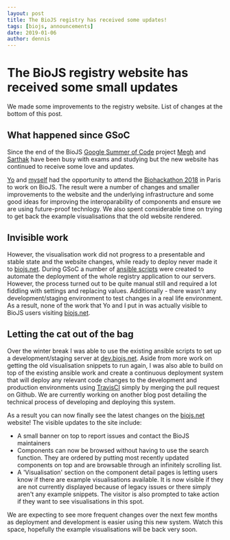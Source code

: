 ```yaml
---
layout: post
title: The BioJS registry has received some updates!
tags: [biojs, announcements]
date: 2019-01-06
author: dennis
---
```


# The BioJS registry website has received some small updates

We made some improvements to the registry website.
List of changes at the bottom of this post.

## What happened since GSoC

Since the end of the BioJS [Google Summer of Code](https://summerofcode.withgoogle.com/) project [Megh](https://github.com/Megh-Thakkar) and [Sarthak](https://github.com/sarthak-sehgal) have been busy with exams and studying but the new website has continued to receive some love and updates.

[Yo](https://github.com/yochannah) and [myself](https://github.com/DennisSchwartz) had the opportunity to attend the [Biohackathon 2018](http://bh2018paris.info) in Paris to work on BioJS. The result were a number of changes and smaller improvements to the website and the underlying infrastructure and some good ideas for improving the interoparability of components and ensure we are using future-proof technlogy. We also spent considerable time on trying to get back the example visualisations that the old website rendered.

## Invisible work

However, the visualisation work did not progress to a presentable and stable state and the website changes, while ready to deploy never made it to [biojs.net](https://biojs.net).
During GSoC a number of [ansible scripts](https://github.com/biojs/biojs-backend-ansible) were created to automate the deployment of the whole registry application to our servers. However, the process turned out to be quite manual still and required a lot fiddling with settings and replacing values. Additionally - there wasn't any development/staging environment to test changes in a real life environment.
As a result, none of the work that Yo and I put in was actually visible to BioJS users visiting [biojs.net](https://biojs.net).

## Letting the cat out of the bag

Over the winter break I was able to use the existing ansible scripts to set up a development/staging server at [dev.biojs.net](https://dev.biojs.net). Aside from more work on getting the old visualisation snippets to run again, I was also able to build on top of the existing ansible work and create a continuous deployment system that will deploy any relevant code changes to the development and production environments using [TravisCI](https://travis-ci.org/) simply by merging the pull request on Github. We are currently working on another blog post detailing the technical process of developing and deploying this system.

As a result you can now finally see the latest changes on the [biojs.net](https://biojs.net) website! The visible updates to the site include:

* A small banner on top to report issues and contact the BioJS maintainers
* Components can now be browsed without having to use the search function. They are ordered by putting most recently updated components on top and are browsable through an infinitely scrolling list.
* A 'Visualisation' section on the component detail pages is letting users know if there are example visualisations available. It is now visible if they are not currently displayed because of legacy issues or there simply aren't any example snippets. The visitor is also prompted to take action if they want to see visualisations in this spot.

We are expecting to see more frequent changes over the next few months as deployment and development is easier using this new system. Watch this space, hopefully the example visualisations will be back very soon.
